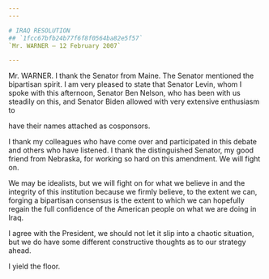 ```yaml
---
---

# IRAQ RESOLUTION
## `1fcc67bfb24b77f6f8f0564ba82e5f57`
`Mr. WARNER — 12 February 2007`

---
```



Mr. WARNER. I thank the Senator from Maine. The Senator mentioned the 
bipartisan spirit. I am very pleased to state that Senator Levin, whom 
I spoke with this afternoon, Senator Ben Nelson, who has been with us 
steadily on this, and Senator Biden allowed with very extensive 
enthusiasm to


have their names attached as cosponsors.

I thank my colleagues who have come over and participated in this 
debate and others who have listened. I thank the distinguished Senator, 
my good friend from Nebraska, for working so hard on this amendment. We 
will fight on.

We may be idealists, but we will fight on for what we believe in and 
the integrity of this institution because we firmly believe, to the 
extent we can, forging a bipartisan consensus is the extent to which we 
can hopefully regain the full confidence of the American people on what 
we are doing in Iraq.

I agree with the President, we should not let it slip into a chaotic 
situation, but we do have some different constructive thoughts as to 
our strategy ahead.

I yield the floor.
